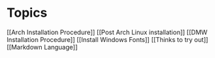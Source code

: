 # Topics

[[Arch Installation Procedure]]
[[Post Arch Linux installation]]
[[DMW Installation Procedure]]
[[Install Windows Fonts]]
[[Thinks to try out]]
[[Markdown Language]]
